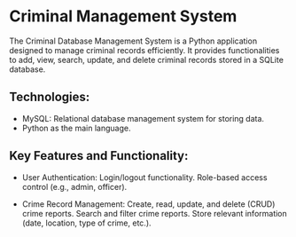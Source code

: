 # Criminal Management System
The Criminal Database Management System is a Python application designed to manage criminal records efficiently. It provides functionalities to add, view, search, update, and delete criminal records stored in a SQLite database.

## Technologies:
* MySQL: Relational database management system for storing data.
* Python as the main language.
## Key Features and Functionality:
* User Authentication:
Login/logout functionality. Role-based access control (e.g., admin, officer).

* Crime Record Management:
Create, read, update, and delete (CRUD) crime reports. Search and filter crime reports. Store relevant information (date, location, type of crime, etc.).
